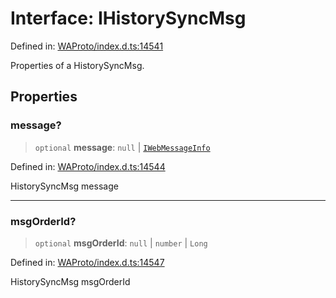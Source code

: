 # Interface: IHistorySyncMsg

Defined in: [WAProto/index.d.ts:14541](https://github.com/Fokusdotid/Baileys/blob/abcb8d9f2160683543784d4a7641ec0f8c55ed7e/WAProto/index.d.ts#L14541)

Properties of a HistorySyncMsg.

## Properties

### message?

> `optional` **message**: `null` \| [`IWebMessageInfo`](IWebMessageInfo.md)

Defined in: [WAProto/index.d.ts:14544](https://github.com/Fokusdotid/Baileys/blob/abcb8d9f2160683543784d4a7641ec0f8c55ed7e/WAProto/index.d.ts#L14544)

HistorySyncMsg message

***

### msgOrderId?

> `optional` **msgOrderId**: `null` \| `number` \| `Long`

Defined in: [WAProto/index.d.ts:14547](https://github.com/Fokusdotid/Baileys/blob/abcb8d9f2160683543784d4a7641ec0f8c55ed7e/WAProto/index.d.ts#L14547)

HistorySyncMsg msgOrderId
